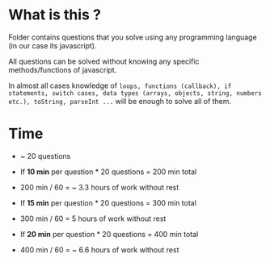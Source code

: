 # What is this ?

Folder contains questions that you solve using any programming language (in our case its javascript).

All questions can be solved without knowing any specific methods/functions of javascript.

In almost all cases knowledge of `loops, functions (callback), if statements, switch cases, data types (arrays, objects, string, numbers etc.), toString, parseInt ...` will be enough to solve all of them.

# Time

- ~ 20 questions

- If **10 min** per question \* 20 questions = 200 min total
- 200 min / 60 = ~ 3.3 hours of work without rest

- If **15 min** per question \* 20 questions = 300 min total
- 300 min / 60 = 5 hours of work without rest

- If **20 min** per question \* 20 questions = 400 min total
- 400 min / 60 = ~ 6.6 hours of work without rest
